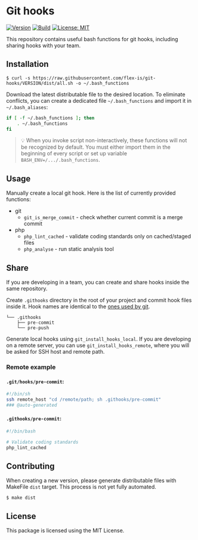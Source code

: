 # Git hooks

[![Version](https://img.shields.io/github/v/tag/flex-is/git-hooks?label=stable&sort=semver)](https://github.com/flex-is/git-hooks/releases/latest)
[![Build](https://img.shields.io/github/actions/workflow/status/flex-is/git-hooks/ci.yaml?branch=main&logo=github)](https://github.com/flex-is/git-hooks/actions/workflows/ci.yaml)
[![License: MIT](https://img.shields.io/badge/license-MIT-informational.svg)](https://opensource.org/licenses/MIT)

This repository contains useful bash functions for git hooks, including sharing hooks with your team.

## Installation

`$ curl -s https://raw.githubusercontent.com/flex-is/git-hooks/VERSION/dist/all.sh -o ~/.bash_functions`

Download the latest distributable file to the desired location. To eliminate conflicts, you can create a dedicated file `~/.bash_functions` and import it in `~/.bash_aliases`:

```bash
if [ -f ~/.bash_functions ]; then
    . ~/.bash_functions
fi
```

> 💡 When you invoke script non-interactively, these functions will not be recognized by default. You must either import them in the beginning of every script or set up variable `BASH_ENV=/.../.bash_functions`.

## Usage

Manually create a local git hook. Here is the list of currently provided functions:
-   git
    -   `git_is_merge_commit` - check whether current commit is a merge commit
-   php
    -   `php_lint_cached` - validate coding standards only on cached/staged files
    -   `php_analyse` - run static analysis tool

## Share

If you are developing in a team, you can create and share hooks inside the same repository.

Create `.githooks` directory in the root of your project and commit hook files inside it. Hook names are identical to the [ones used by git](https://git-scm.com/docs/githooks).

```
└── .githooks
    ├── pre-commit
    └── pre-push
```

Generate local hooks using `git_install_hooks_local`. If you are developing on a remote server, you can use `git_install_hooks_remote`, where you will be asked for SSH host and remote path.

### Remote example

#### `.git/hooks/pre-commit`:

```bash
#!/bin/sh
ssh remote_host "cd /remote/path; sh .githooks/pre-commit"
### @auto-generated
```

#### `.githooks/pre-commit`:

```bash
#!/bin/bash

# Validate coding standards
php_lint_cached
```

## Contributing

When creating a new version, please generate distributable files with MakeFile `dist` target. This process is not yet fully automated.

`$ make dist`

## License

This package is licensed using the MIT License.
